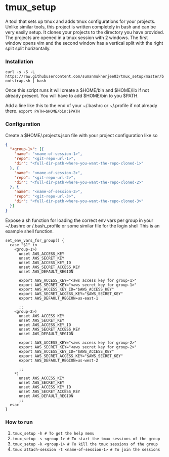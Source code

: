 # tmux_setup

A tool that sets up tmux and adds tmux configurations for your projects.
Unlike similar tools, this project is written completely in bash and can be very easily setup.
It clones your projects to the directory you have provided.
The projects are opened in a tmux session with 2 windows.
The first window opens vim and the second window has a vertical split with the right split split horizontally.

### Installation

`curl -s -S -L https://raw.githubusercontent.com/sumanmukherjee03/tmux_setup/master/bootstrap.sh | bash`

Once this script runs it will create a $HOME/bin and $HOME/lib if not already present.
You will have to add $HOME/bin to you $PATH.

Add a line like this to the end of your ~/.bashrc or ~/.profile if not already there.
`export PATH=$HOME/bin:$PATH`

### Configuration
Create a $HOME/.projects.json file with your project configuration like so

```json
{
  "<group-1>": [{
    "name": "<name-of-session-1>",
    "repo": "<git-repo-url-1>",
    "dir": "<full-dir-path-where-you-want-the-repo-cloned-1>"
  }, {
    "name": "<name-of-session-2>",
    "repo": "<git-repo-url-2>",
    "dir": "<full-dir-path-where-you-want-the-repo-cloned-2>"
  }, {
    "name": "<name-of-session-3>",
    "repo": "<git-repo-url-3>",
    "dir": "<full-dir-path-where-you-want-the-repo-cloned-3>"
  }]
}
```

Expose a sh function for loading the correct env vars per group in your ~/.bashrc or /.bash_profile or some similar file for the login shell
This is an example shell function.

```shell
set_env_vars_for_group() {
  case "$1" in
    <group-1>)
      unset AWS_ACCESS_KEY
      unset AWS_SECRET_KEY
      unset AWS_ACCESS_KEY_ID
      unset AWS_SECRET_ACCESS_KEY
      unset AWS_DEFAULT_REGION

      export AWS_ACCESS_KEY="<aws access key for group-1>"
      export AWS_SECRET_KEY="<aws secret key for group-1>"
      export AWS_ACCESS_KEY_ID="$AWS_ACCESS_KEY"
      export AWS_SECRET_ACCESS_KEY="$AWS_SECRET_KEY"
      export AWS_DEFAULT_REGION=us-east-1

      ;;
    <group-2>)
      unset AWS_ACCESS_KEY
      unset AWS_SECRET_KEY
      unset AWS_ACCESS_KEY_ID
      unset AWS_SECRET_ACCESS_KEY
      unset AWS_DEFAULT_REGION

      export AWS_ACCESS_KEY="<aws access key for group-2>"
      export AWS_SECRET_KEY="<aws secret key for group-2>"
      export AWS_ACCESS_KEY_ID="$AWS_ACCESS_KEY"
      export AWS_SECRET_ACCESS_KEY="$AWS_SECRET_KEY"
      export AWS_DEFAULT_REGION=us-west-2

      ;;
    *)
      unset AWS_ACCESS_KEY
      unset AWS_SECRET_KEY
      unset AWS_ACCESS_KEY_ID
      unset AWS_SECRET_ACCESS_KEY
      unset AWS_DEFAULT_REGION
      ;;
  esac
}
```

### How to run
1. `tmux_setup -h # To get the help menu`
2. `tmux_setup -s <group-1> # To start the tmux sessions of the group`
3. `tmux_setup -k <group-1> # To kill the tmux sessions of the group`
4. `tmux attach-session -t <name-of-session-1> # To join the sessions`
